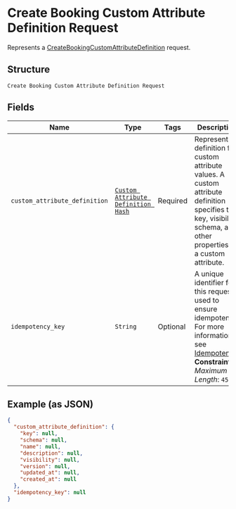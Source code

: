 
# Create Booking Custom Attribute Definition Request

Represents a [CreateBookingCustomAttributeDefinition](../../doc/api/booking-custom-attributes.md#create-booking-custom-attribute-definition) request.

## Structure

`Create Booking Custom Attribute Definition Request`

## Fields

| Name | Type | Tags | Description |
|  --- | --- | --- | --- |
| `custom_attribute_definition` | [`Custom Attribute Definition Hash`](../../doc/models/custom-attribute-definition.md) | Required | Represents a definition for custom attribute values. A custom attribute definition<br>specifies the key, visibility, schema, and other properties for a custom attribute. |
| `idempotency_key` | `String` | Optional | A unique identifier for this request, used to ensure idempotency. For more information,<br>see [Idempotency](https://developer.squareup.com/docs/build-basics/common-api-patterns/idempotency).<br>**Constraints**: *Maximum Length*: `45` |

## Example (as JSON)

```json
{
  "custom_attribute_definition": {
    "key": null,
    "schema": null,
    "name": null,
    "description": null,
    "visibility": null,
    "version": null,
    "updated_at": null,
    "created_at": null
  },
  "idempotency_key": null
}
```

